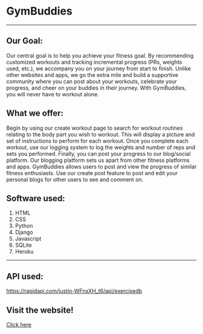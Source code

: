 # GymBuddies
---
## Our Goal: 
Our central goal is to help you achieve your fitness goal. By recommending customized workouts and tracking incremental progress (PRs, weights used, etc.), we accompany you on your journey from start to finish. Unlike other websites and apps, we go the extra mile and build a supportive community where you can post about your workouts, celebrate your progress, and cheer on your buddies in their journey. With GymBuddies, you will never have to workout alone.

## What we offer:
Begin by using our create workout page to search for workout routines relating to the body part you wish to workout. This will display a picture and set of instructions to perform for each workout. Once you complete each workout, use our logging system to log the weights and number of reps and sets you performed. Finally, you can post your progress to our blog/social platform. Our blogging platform sets us apart from other fitness platforms and apps. GymBuddies allows users to post and view the progress of similar fitness enthusiasts. Use our create post feature to post and edit your personal blogs for other users to see and comment on.

## Software used: 
1. HTML
2. CSS
3. Python
4. Django
5. Javascript
6. SQLite
7. Heroku
---
## API used:
https://rapidapi.com/justin-WFnsXH_t6/api/exercisedb

## Visit the website!
[Click here](gymbuddiesinc.herokuapp.com)
